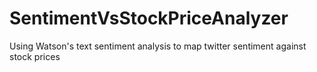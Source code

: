 # SentimentVsStockPriceAnalyzer
Using Watson's text sentiment analysis to map twitter sentiment against stock prices
